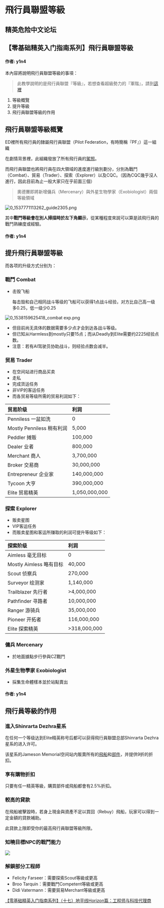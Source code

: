 # 飛行員聯盟等級

## 精英危险中文论坛

## 【零基础精英入门指南系列】飛行員聯盟等級

#### 作者: y1n4

本內容將說明飛行員聯盟等級的事項：

> 此教學說明的是飛行員聯盟『等級』，若想查看超級勢力的『軍階』，請到[這裡](https://forum.elitedanger.cn/d/774)

1. 等級概覽
2. 提升等級
3. 飛行員聯盟等級的作用

## 飛行員聯盟等級概覽

ED裡所有飛行員的隸屬飛行員聯盟（Pilot Federation，有時簡稱『PF』）這一組織

在劇情背景裡，此組織發放了所有飛行員的[駕照](https://forum.elitedanger.cn/d/119/3)。

而飛行員聯盟也將飛行員在四大領域的進度進行級別劃分，分別為戰鬥（Combat）、貿易（Trader）、探索（Explorer）以及CQC。（因為CQC幾乎沒人進行，因此目前為止一般大家只在乎前面三個）

> 奧德賽即將新增傭兵（Mercenary）與外星生物學家（Exobiologist）兩個等級領域

![0\_1537771113262\_guide2305.png](https://cdn.elitedanger.cn/Fj9N2JSUgo7mwsPS8Hns8YaCSjSE)

其中**戰鬥等級會在別人掃描時於左下角顯示**，從某種程度來說可以算是該飛行員的戰鬥熟練度或經驗。

#### 作者: y1n4

## 提升飛行員聯盟等級

而各项的升级方式分别为：

### 戰鬥 Combat

* 击毁飞船

  每击毁和自己相同战斗等级的飞船可以获得1点战斗经验，对方比自己高一级多0.25，低一级少0.25

![0\_1538159625418\_combat exp.png](https://cdn.elitedanger.cn/Fjy_VjegJDxs5LEen0i2qwAcN0_Q.png?imageView2/0/q/75%7Cwatermark/1/image/aHR0cHM6Ly9lZC5jZG4ud2VpYzk2LmNuL0VEQ04td2F0ZXJtYXJrLnBuZw==/dissolve/100/gravity/SouthEast/dx/0/dy/0%7Cimageslim)

* 但目前尚无具体的数据需要多少点才会到达各战斗等级。
* 但已知从Harmless到mostly只要15点；而从Deadly到Elite需要约2225经验点数。
* 注意：若有AI驾驶员协助战斗，则经验点数会减半。

### 贸易 Trader

* 在空间站进行商品买卖
* 走私
* 完成货运任务
* 非VIP的客运任务
* 而各贸易等级所需的贸易利润如下：

| 贸易阶级 | 利润 |
| :--- | :--- |
| Penniless 一盆如洗 | 0 |
| Mostly Penniless 稍有利润 | 5,000 |
| Peddler 摊贩 | 100,000 |
| Dealer 业者 | 800,000 |
| Merchant 商人 | 3,700,000 |
| Broker 交易商 | 30,000,000 |
| Entrepreneur 企业家 | 140,000,000 |
| Tycoon 大亨 | 390,000,000 |
| Elite 贸易精英 | 1,050,000,000 |

### 探索 Explorer

* 贩卖星图
* VIP客运任务
* 而贩卖星图和客运所赚取的利润可提升等级如下：

| 探索阶级 | 利润 |
| :--- | :--- |
| Aimless 毫无目标 | 0 |
| Mostly Aimless 略有目标 | 40,000 |
| Scout 侦察兵 | 270,000 |
| Surveyor 绘测家 | 1,140,000 |
| Trailblazer 先行者 | &gt;4,000,000 |
| Pathfinder 寻路者 | 10,000,000 |
| Ranger 游骑兵 | 35,000,000 |
| Pioneer 开拓者 | 116,000,000 |
| Elite 探索精英 | &gt;318,000,000 |

### 傭兵 Mercenary

* 於地面據點步行參與CZ戰鬥

### 外星生物學家 Exobiologist

* 採集生命體樣本並於站點賣出

#### 作者: y1n4

## 飛行員等級的作用

### 進入Shinrarta Dezhra星系

在任何一个等级达到Elite精英称号后都可以获得飛行員聯盟总部Shinrarta Dezhra星系的进入许可。

该星系的Jameson Memorial空间站内販賣所有的[飛船](https://forum.elitedanger.cn/d/747/4)和[部件](https://forum.elitedanger.cn/d/746/3)，并提供9折的折扣。

### 享有購物折扣

只要有任一精英等級，購買部件或飛船都會有2.5%折扣。

### 較高的貸款

在飛船被擊毀時，若身上現金與資產不足以買回（Rebuy）飛船，玩家可以得到一定金額的貸款補助。

此貸款上限即受你的最高飛行員聯盟等級所限。

### 知曉目標NPC的戰鬥能力

![](https://qiniu.elitedanger.cn/assets/files/2021-05-13/1620923721-736173-combatrankwhitebg.png)

### 解鎖部分工程師

* Felicity Farseer：需要探索Scout等級或更高
* Broo Tarquin：需要戰鬥Competent等級或更高
* Didi Vatermann：需要貿易Merchant等級或更高  

[【零基础精英入门指南系列】（十七）地平线Horizon篇：工程师与科技代理商](https://forum.elitedanger.cn/d/112-horizon)

